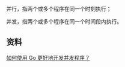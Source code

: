 并行，指两个或多个程序在同一个时刻执行；

并发，指两个或多个程序在同一个时间段内执行。

## 资料
[ 如何使用 Go 更好地开发并发程序？](https://kaiwu.lagou.com/course/courseInfo.htm?courseId=287#/detail/pc?id=3805)
